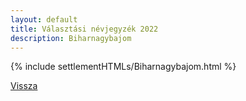```yaml
---
layout: default
title: Választási névjegyzék 2022
description: Biharnagybajom
---
```


{% include settlementHTMLs/Biharnagybajom.html %}

[Vissza](../)
